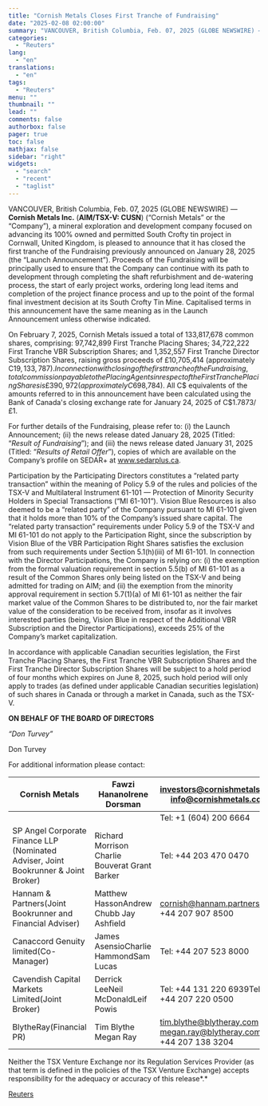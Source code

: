 ```yaml
---
title: "Cornish Metals Closes First Tranche of Fundraising"
date: "2025-02-08 02:00:00"
summary: "VANCOUVER, British Columbia, Feb. 07, 2025 (GLOBE NEWSWIRE) — Cornish Metals Inc. (AIM/TSX-V: CUSN) (“Cornish Metals” or the “Company”), a mineral exploration and development company focused on advancing its 100% owned and permitted South Crofty tin project in Cornwall, United Kingdom, is pleased to announce that it has closed the..."
categories:
  - "Reuters"
lang:
  - "en"
translations:
  - "en"
tags:
  - "Reuters"
menu: ""
thumbnail: ""
lead: ""
comments: false
authorbox: false
pager: true
toc: false
mathjax: false
sidebar: "right"
widgets:
  - "search"
  - "recent"
  - "taglist"
---
```


VANCOUVER, British Columbia, Feb. 07, 2025 (GLOBE NEWSWIRE) — **Cornish Metals Inc.** (**AIM/TSX-V: CUSN**) (“Cornish Metals” or the “Company”), a mineral exploration and development company focused on advancing its 100% owned and permitted South Crofty tin project in Cornwall, United Kingdom, is pleased to announce that it has closed the first tranche of the Fundraising previously announced on January 28, 2025 (the “Launch Announcement”). Proceeds of the Fundraising will be principally used to ensure that the Company can continue with its path to development through completing the shaft refurbishment and de-watering process, the start of early project works, ordering long lead items and completion of the project finance process and up to the point of the formal final investment decision at its South Crofty Tin Mine. Capitalised terms in this announcement have the same meaning as in the Launch Announcement unless otherwise indicated.

On February 7, 2025, Cornish Metals issued a total of 133,817,678 common shares, comprising: 97,742,899 First Tranche Placing Shares; 34,722,222 First Tranche VBR Subscription Shares; and 1,352,557 First Tranche Director Subscription Shares, raising gross proceeds of £10,705,414 (approximately C$19,133,787). In connection with closing of the first tranche of the Fundraising, total commission payable to the Placing Agents in respect of the First Tranche Placing Shares is £390,972 (approximately C$698,784). All C$ equivalents of the amounts referred to in this announcement have been calculated using the Bank of Canada's closing exchange rate for January 24, 2025 of C$1.7873/£1.

For further details of the Fundraising, please refer to: (i) the Launch Announcement; (ii) the news release dated January 28, 2025 (Titled: “*Result of Fundraising*”); and (iii) the news release dated January 31, 2025 (Titled: “*Results of Retail Offer*”), copies of which are available on the Company’s profile on SEDAR+ at www.sedarplus.ca.

Participation by the Participating Directors constitutes a “related party transaction” within the meaning of Policy 5.9 of the rules and policies of the TSX-V and Multilateral Instrument 61-101 — Protection of Minority Security Holders in Special Transactions (“MI 61-101”). Vision Blue Resources is also deemed to be a “related party” of the Company pursuant to MI 61-101 given that it holds more than 10% of the Company’s issued share capital. The “related party transaction” requirements under Policy 5.9 of the TSX-V and MI 61-101 do not apply to the Participation Right, since the subscription by Vision Blue of the VBR Participation Right Shares satisfies the exclusion from such requirements under Section 5.1(h)(iii) of MI 61-101. In connection with the Director Participations, the Company is relying on: (i) the exemption from the formal valuation requirement in section 5.5(b) of MI 61-101 as a result of the Common Shares only being listed on the TSX-V and being admitted for trading on AIM; and (ii) the exemption from the minority approval requirement in section 5.7(1)(a) of MI 61-101 as neither the fair market value of the Common Shares to be distributed to, nor the fair market value of the consideration to be received from, insofar as it involves interested parties (being, Vision Blue in respect of the Additional VBR Subscription and the Director Participations), exceeds 25% of the Company’s market capitalization.

In accordance with applicable Canadian securities legislation, the First Tranche Placing Shares, the First Tranche VBR Subscription Shares and the First Tranche Director Subscription Shares will be subject to a hold period of four months which expires on June 8, 2025, such hold period will only apply to trades (as defined under applicable Canadian securities legislation) of such shares in Canada or through a market in Canada, such as the TSX-V.

**ON BEHALF OF THE BOARD OF DIRECTORS**

*“Don Turvey”*

Don Turvey

For additional information please contact:

| Cornish Metals | Fawzi HananoIrene Dorsman | investors@cornishmetals.com info@cornishmetals.com |
| --- | --- | --- |
|  |  | Tel: +1 (604) 200 6664 |
| SP Angel Corporate Finance LLP (Nominated Adviser, Joint Bookrunner & Joint Broker) | Richard Morrison Charlie Bouverat Grant Barker | Tel: +44 203 470 0470 |
| Hannam & Partners(Joint Bookrunner and Financial Adviser) | Matthew HassonAndrew Chubb Jay Ashfield | cornish@hannam.partners Tel: +44 207 907 8500 |
| Canaccord Genuity limited(Co-Manager) | James AsensioCharlie HammondSam Lucas | Tel: +44 207 523 8000 |
| Cavendish Capital Markets Limited(Joint Broker) | Derrick LeeNeil McDonaldLeif Powis | Tel: +44 131 220 6939Tel: +44 207 220 0500 |
| BlytheRay(Financial PR) | Tim Blythe Megan Ray | tim.blythe@blytheray.com megan.ray@blytheray.comTel: +44 207 138 3204 |

Neither the TSX Venture Exchange nor its Regulation Services Provider (as that term is defined in the policies of the TSX Venture Exchange) accepts responsibility for the adequacy or accuracy of this release*.*

[Reuters](https://www.tradingview.com/news/reuters.com,2025-02-07:newsml_GNX6VJXN6:0-cornish-metals-closes-first-tranche-of-fundraising/)
